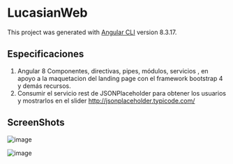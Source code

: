 # LucasianWeb

This project was generated with [Angular CLI](https://github.com/angular/angular-cli) version 8.3.17.

## Especificaciones
1. Angular 8 Componentes, directivas, pipes, módulos, servicios , en apoyo a la maquetacion del landing page con el framework bootstrap 4 y demás recursos.
2. Consumir el servicio rest de JSONPlaceholder para obtener los usuarios y
mostrarlos en el slider
http://jsonplaceholder.typicode.com/

## ScreenShots

![image](https://user-images.githubusercontent.com/28877837/68216289-ac341e80-ffae-11e9-9973-e4d03b9f2b58.png)


![image](https://user-images.githubusercontent.com/28877837/68216357-c66dfc80-ffae-11e9-887a-853d78af7352.png)


